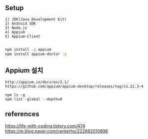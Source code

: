 ## Setup
```
1) JDK(Java Development Kit)
2) Android SDK
3) Node.js
4) Appium
5) Appium-Client
```

##
```bash
npm install -g appium
npm install appium-doctor -g
```

## Appium 설치
```
http://appium.io/docs/en/2.1/
https://github.com/appium/appium-desktop/releases/tag/v1.22.3-4

```

```
npm ls -g
npm list -global --depth=0
```


## references
https://life-with-coding.tistory.com/474
https://m.blog.naver.com/centerho/222662010896

